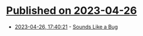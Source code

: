 # [Published on 2023-04-26](index.md)

* [2023-04-26, 17:40:21](https://lobste.rs/s/dicvvu/sounds_like_bug) - [Sounds Like a Bug](https://fly.io/phoenix-files/phoenix-dev-blog-sounds-like-a-bug/)
